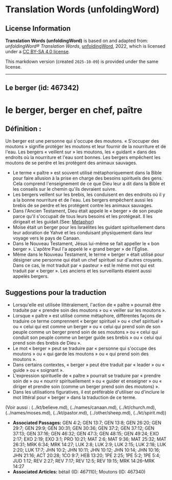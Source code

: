 # Translation Words (unfoldingWord)

## License Information

**Translation Words (unfoldingWord)** is based on and adapted from: _unfoldingWord® Translation Words_, [unfoldingWord](https://unfoldingword.org/utw), 2022, which is licensed under a [CC BY-SA 4.0 license](https://creativecommons.org/licenses/by-sa/4.0/legalcode.en).

This markdown version (created `2025-10-09`) is provided under the same license.



--------------------------------

## Le berger (id: 467342)

le berger, berger en chef, paître
=================================

Définition :
------------

Un berger est une personne qui s'occupe des moutons. « S'occuper des moutons » signifie protéger les moutons et leur fournir de la nourriture et de l'eau. Les bergers « veillent sur » les moutons, les « guidant » dans des endroits où la nourriture et l'eau sont bonnes. Les bergers empêchent les moutons de se perdre et les protègent des animaux sauvages.

* Le terme « paître » est souvent utilisé métaphoriquement dans la Bible pour faire allusion à la prise en charge des besoins spirituels des gens. Cela comprend l'enseignement de ce que Dieu leur a dit dans la Bible et les conseils sur le chemin qu'ils devraient suivre.
* Les bergers veillent sur les brebis, les conduisent en des endroits où il y a la bonne nourriture et de l'eau. Les bergers empêchent aussi les brebis de se perdre et les protégent contre les animaux sauvages.
* Dans l'Ancien Testament, Dieu était appelé le « berger » de son peuple parce qu'il s'occupait de tous leurs besoins et les protégeait. Il les dirigeait et les guidait.(See: [Metaphor](rc://en/ta/man/translate/figs-metaphor))
* Moïse était un berger pour les Israélites les guidant spirituellement dans leur adoration de Yahvé et les conduisant physiquement dans leur voyage vers le pays de Canaan.
* Dans le Nouveau Testament, Jésus lui\-même se fait appeller le « bon berger ». L'apôtre Paul l'a appelé le « grand berger » de l'Église.
* Même dans le Nouveau Testament, le terme « berger » était utilisé pour désigner une personne qui était un chef spirituel sur d'autres croyants. Dans ce cas, le mot traduit par « pasteur » est le même mot qui est traduit par « berger ». Les anciens et les surveillants étaient aussi appelés bergers.

Suggestions pour la traduction
------------------------------

* Lorsqu'elle est utilisée littéralement, l'action de « paître » pourrait être traduite par « prendre soin des moutons » ou « veiller sur les moutons ».
* Lorsque « paître » est utilisé comme métaphore, différentes façons de traduire ce terme comprennent « berger spirituel » ou « chef spirituel » ou « celui qui est comme un berger » ou « celui qui prend soin de son peuple comme un berger prend soin de ses moutons » ou « celui qui conduit son peuple comme un berger guide ses brebis » ou « celui qui prend soin des brebis de Dieu ».
* Le mot « berger » peut se traduire par « personne qui s'occupe des moutons » ou « qui garde les moutons » ou « qui prend soin des moutons ».
* Dans certains contextes, « berger » peut être traduit par « leader » ou « guide » ou « soignant ».
* L'expression spirituelle de « paître » pourrait se traduire par « prendre soin de » ou « nourrir spirituellement » ou « guider et enseigner » ou « diriger et prendre soin (comme un berger prend soin des moutons) ».
* Dans les utilisations figuratives, il est préférable d'utiliser ou d'inclure le mot littéral pour « berger » dans la traduction de ce terme.

(Voir aussi : (../kt/believe.md), (../names/canaan.md), (../kt/church.md), (../names/moses.md), (../kt/pastor.md), (../other/sheep.md), (../kt/spirit.md))

* **Associated Passages:** GEN 4:2; GEN 13:7; GEN 13:8; GEN 26:20; GEN 29:7; GEN 29:9; GEN 30:31; GEN 30:36; GEN 37:2; GEN 37:12; GEN 37:13; GEN 37:16; GEN 46:32; GEN 47:3; GEN 48:15; GEN 49:24; EXO 2:17; EXO 2:19; EXO 3:1; PRO 10:21; MAT 2:6; MAT 9:36; MAT 25:32; MAT 26:31; MRK 6:34; MRK 14:27; LUK 2:8; LUK 2:9; LUK 2:15; LUK 2:18; LUK 2:20; LUK 17:7; JHN 10:2; JHN 10:11; JHN 10:12; JHN 10:14; JHN 10:16; JHN 21:16; ACT 20:28; 1CO 9:7; HEB 13:20; 1PE 2:25; 1PE 5:2; 1PE 5:4; JUD 1:12; REV 2:27; REV 7:17; REV 12:5; REV 19:15; MRK 14:26–MRK 14:27
* **Associated Articles:** bétail (ID: 467110); Moutons (ID: 467340)


